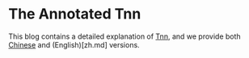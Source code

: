 # The Annotated Tnn

This blog contains a detailed explanation of [Tnn](https://openreview.net/forum?id=IxmWsm4xrua), and we provide both [Chinese](en.md) and (English)[zh.md] versions.
